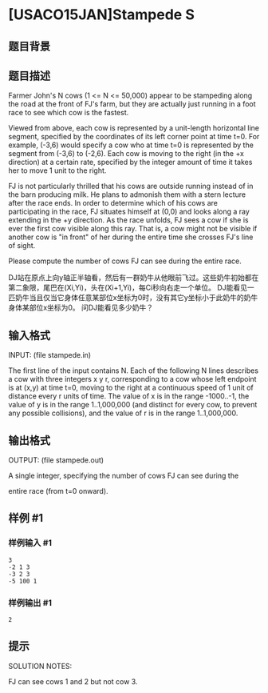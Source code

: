 # [USACO15JAN]Stampede S

## 题目背景



## 题目描述

Farmer John's N cows (1 <= N <= 50,000) appear to be stampeding along the road at the front of FJ's farm, but they are actually just running in a foot race to see which cow is the fastest.

Viewed from above, each cow is represented by a unit-length horizontal line segment, specified by the coordinates of its left corner point at time t=0.  For example, (-3,6) would specify a cow who at time t=0 is represented by the segment from (-3,6) to (-2,6).  Each cow is moving to the right (in the +x direction) at a certain rate, specified by the integer amount of time it takes her to move 1 unit to the right.

FJ is not particularly thrilled that his cows are outside running instead of in the barn producing milk.  He plans to admonish them with a stern lecture after the race ends.  In order to determine which of his cows are participating in the race, FJ situates himself at (0,0) and looks along a ray extending in the +y direction.  As the race unfolds, FJ sees a cow if she is ever the first cow visible along this ray.  That is, a cow might not be visible if another cow is "in front" of her during the entire time she crosses FJ's line of sight.

Please compute the number of cows FJ can see during the entire race.

DJ站在原点上向y轴正半轴看，然后有一群奶牛从他眼前飞过。这些奶牛初始都在第二象限，尾巴在(Xi,Yi)，头在(Xi+1,Yi)，每Ci秒向右走一个单位。 DJ能看见一匹奶牛当且仅当它身体任意某部位x坐标为0时，没有其它y坐标小于此奶牛的奶牛身体某部位x坐标为0。 问DJ能看见多少奶牛？


## 输入格式

INPUT: (file stampede.in) 

The first line of the input contains N.  Each of the following N lines describes a cow with three integers x y r, corresponding to a cow whose left endpoint is at (x,y) at time t=0, moving to the right at a continuous speed of 1 unit of distance every r units of time.  The value of x is in the range -1000..-1, the value of y is in the range 1..1,000,000 (and distinct for every cow, to prevent any possible collisions), and the value of r is in the range 1..1,000,000. 



## 输出格式

OUTPUT: (file stampede.out) 

A single integer, specifying the number of cows FJ can see during the

entire race (from t=0 onward). 



## 样例 #1

### 样例输入 #1
```
3 
-2 1 3 
-3 2 3 
-5 100 1 
```

### 样例输出 #1

```
2 
```

## 提示

SOLUTION NOTES:

FJ can see cows 1 and 2 but not cow 3.


